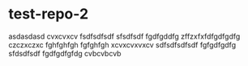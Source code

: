 # test-repo-2
asdasdasd
cvxcvxcv
fsdfsdfsdf
sfsdfsdf
fgdfgddfg
zffzxfxfdfgdfgdfg
czczxczxc
fghfghfgh
fgfghfgh
xcvxcvxvxcv
sdfsdfsdfsdf
fgfgdfgdfg
sfdsdfsdf
fgdfgdfgfdg
cvbcvbcvb
